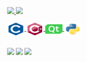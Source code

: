 <div>
  <a href="https://github.com/mateus558">
  <img height="180em" src="https://github-readme-stats.vercel.app/api?username=mateus558&show_icons=true&theme=dark&include_all_commits=true&count_private=true"/>
  <img height="180em" src="https://github-readme-stats.vercel.app/api/top-langs/?username=mateus558&layout=compact&langs_count=7&theme=dark"/>
</div>
<div style="display: inline_block"><br>
  <img align="center" alt="Mat-cpp" height="30" width="40" src="https://raw.githubusercontent.com/devicons/devicon/master/icons/c/c-plain.svg">
  <img align="center" alt="Mat-cpp" height="30" width="40" src="https://raw.githubusercontent.com/devicons/devicon/master/icons/cplusplus/cplusplus-original.svg">
  <img align="center" alt="Mat-cpp" height="30" width="40" src="https://raw.githubusercontent.com/devicons/devicon/master/icons/qt/qt-original.svg">
  <img align="center" alt="Mat-cpp" height="30" width="40" src="https://raw.githubusercontent.com/devicons/devicon/master/icons/python/python-original.svg">
</div>
  
  ##
  
  <div> 
  <a href = "mailto:mateus.marim@ice.ufjf.br"><img src="https://img.shields.io/badge/-Gmail-%23333?style=for-the-badge&logo=gmail&logoColor=white" target="_blank"></a>
  <a href="https://www.linkedin.com/in/mateus-coutinho-marim-035354ba/" target="_blank"><img src="https://img.shields.io/badge/-LinkedIn-%230077B5?style=for-the-badge&logo=linkedin&logoColor=white" target="_blank"></a>  
  <a href="https://www.instagram.com/mateuscmarim/" target="_blank"><img src="https://img.shields.io/badge/-Instagram-%23E4405F?style=for-the-badge&logo=instagram&logoColor=white" target="_blank"></a>
 
</div>
<!--
**mateus558/mateus558** is a ✨ _special_ ✨ repository because its `README.md` (this file) appears on your GitHub profile.

Here are some ideas to get you started:

- 🔭 I’m currently working on ...
- 🌱 I’m currently learning ...
- 👯 I’m looking to collaborate on ...
- 🤔 I’m looking for help with ...
- 💬 Ask me about ...
- 📫 How to reach me: ...
- 😄 Pronouns: ...
- ⚡ Fun fact: ...
-->

